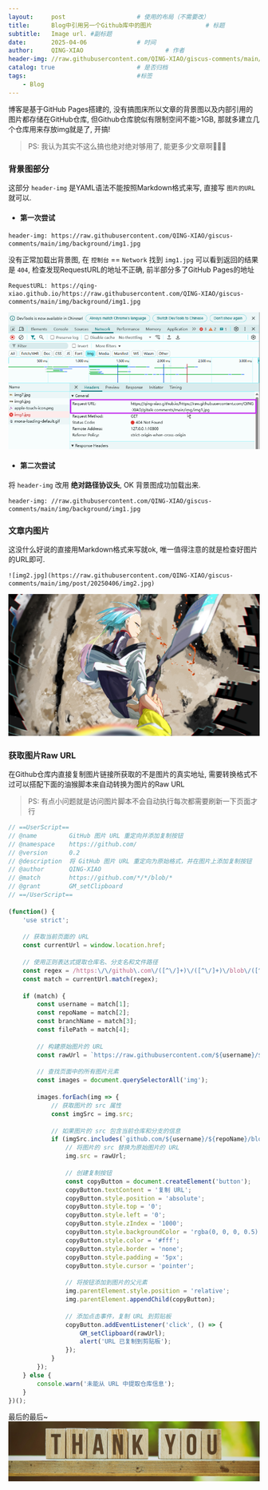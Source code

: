 ```yaml
---
layout:     post   				    # 使用的布局（不需要改）
title:      Blog中引用另一个Github库中的图片 				# 标题 
subtitle:   Image url. #副标题
date:       2025-04-06 				# 时间
author:     QING-XIAO						# 作者
header-img: //raw.githubusercontent.com/QING-XIAO/giscus-comments/main/img/background/img1.jpg	#这篇文章标题背景图片
catalog: true 						# 是否归档
tags:								#标签
    - Blog
---
```


博客是基于GitHub Pages搭建的, 没有搞图床所以文章的背景图以及内部引用的图片都存储在GitHub仓库, 但Github仓库貌似有限制空间不能>1GB, 那就多建立几个仓库用来存放img就是了, 开搞!

> PS: 我认为其实不这么搞也绝对绝对够用了, 能更多少文章啊🤣🤣🤣

### 背景图部分
这部分 ```header-img``` 是YAML语法不能按照Markdown格式来写, 直接写 ```图片的URL``` 就可以.

- #### 第一次尝试
```
header-img: https://raw.githubusercontent.com/QING-XIAO/giscus-comments/main/img/background/img1.jpg
```
没有正常加载出背景图, 在 ```控制台``` == ```Network``` 找到 ```img1.jpg``` 可以看到返回的结果是 ```404```, 检查发现RequestURL的地址不正确, 前半部分多了GitHub Pages的地址
```
RequestURL: https://qing-xiao.github.io/https://raw.githubusercontent.com/QING-XIAO/giscus-comments/main/img/background/img1.jpg
```
![img4.jpg](https://raw.githubusercontent.com/QING-XIAO/giscus-comments/main/img/post/20250406/img4.jpg)

- #### 第二次尝试
将 ```header-img``` 改用 **绝对路径协议头**, OK 背景图成功加载出来.
```
header-img: //raw.githubusercontent.com/QING-XIAO/giscus-comments/main/img/background/img1.jpg
```

### 文章内图片
这没什么好说的直接用Markdown格式来写就ok, 唯一值得注意的就是检查好图片的URL即可.
```
![img2.jpg](https://raw.githubusercontent.com/QING-XIAO/giscus-comments/main/img/post/20250406/img2.jpg)
```
![img2.jpg](https://raw.githubusercontent.com/QING-XIAO/giscus-comments/main/img/post/20250406/img2.jpg)

### 获取图片Raw URL
在Github仓库内直接复制图片链接所获取的不是图片的真实地址, 需要转换格式不过可以搭配下面的油猴脚本来自动转换为图片的Raw URL
> PS: 有点小问题就是访问图片脚本不会自动执行每次都需要刷新一下页面才行

```javascript
// ==UserScript==
// @name         GitHub 图片 URL 重定向并添加复制按钮
// @namespace    https://github.com/
// @version      0.2
// @description  将 GitHub 图片 URL 重定向为原始格式，并在图片上添加复制按钮
// @author       QING-XIAO
// @match        https://github.com/*/*/blob/*
// @grant        GM_setClipboard
// ==/UserScript==

(function() {
    'use strict';

    // 获取当前页面的 URL
    const currentUrl = window.location.href;

    // 使用正则表达式提取仓库名、分支名和文件路径
    const regex = /https:\/\/github\.com\/([^\/]+)\/([^\/]+)\/blob\/([^\/]+)\/(.+)/;
    const match = currentUrl.match(regex);

    if (match) {
        const username = match[1];
        const repoName = match[2];
        const branchName = match[3];
        const filePath = match[4];

        // 构建原始图片的 URL
        const rawUrl = `https://raw.githubusercontent.com/${username}/${repoName}/${branchName}/${filePath}`;

        // 查找页面中的所有图片元素
        const images = document.querySelectorAll('img');

        images.forEach(img => {
            // 获取图片的 src 属性
            const imgSrc = img.src;

            // 如果图片的 src 包含当前仓库和分支的信息
            if (imgSrc.includes(`github.com/${username}/${repoName}/blob/${branchName}`)) {
                // 将图片的 src 替换为原始图片的 URL
                img.src = rawUrl;

                // 创建复制按钮
                const copyButton = document.createElement('button');
                copyButton.textContent = '复制 URL';
                copyButton.style.position = 'absolute';
                copyButton.style.top = '0';
                copyButton.style.left = '0';
                copyButton.style.zIndex = '1000';
                copyButton.style.backgroundColor = 'rgba(0, 0, 0, 0.5)';
                copyButton.style.color = '#fff';
                copyButton.style.border = 'none';
                copyButton.style.padding = '5px';
                copyButton.style.cursor = 'pointer';

                // 将按钮添加到图片的父元素
                img.parentElement.style.position = 'relative';
                img.parentElement.appendChild(copyButton);

                // 添加点击事件，复制 URL 到剪贴板
                copyButton.addEventListener('click', () => {
                    GM_setClipboard(rawUrl);
                    alert('URL 已复制到剪贴板');
                });
            }
        });
    } else {
        console.warn('未能从 URL 中提取仓库信息');
    }
})();
```



最后的最后~
![ByeBye](/img/thank-you.jpg "Thank you!")
